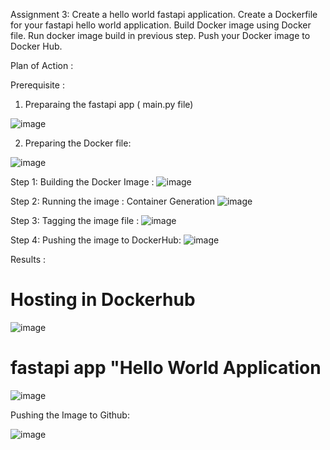 Assignment 3:
Create a hello world fastapi application. Create a Dockerfile for your fastapi hello world application. Build Docker image using Docker file. Run docker image build in previous step. Push your Docker image to Docker Hub.


Plan of Action :

Prerequisite :
1) Preparaing the fastapi app ( main.py file)

![image](https://user-images.githubusercontent.com/54863241/195661384-e606daaa-ca89-45a9-86c5-7d05d8c1f359.png)


2) Preparing the Docker file:

![image](https://user-images.githubusercontent.com/54863241/195661263-8d66b50a-2aff-4e4f-9fa2-6c2b58a3684a.png)


Step 1:
Building the Docker Image :
![image](https://user-images.githubusercontent.com/54863241/195658808-1a01162f-7a68-415d-8d5e-dad479c04faf.png)

Step 2:
Running the image : Container Generation
![image](https://user-images.githubusercontent.com/54863241/195659452-1e8a1219-fffb-489e-ba0a-b3faa1fcd220.png)

Step 3:
Tagging the image file :
![image](https://user-images.githubusercontent.com/54863241/195659743-8f2deb18-c5b9-47b2-9722-d82651fdfb47.png)

Step 4:
Pushing the image to DockerHub:
![image](https://user-images.githubusercontent.com/54863241/195659865-a5834959-089f-4cf2-a352-d5a2c1fce42a.png)

Results :
# Hosting in Dockerhub
![image](https://user-images.githubusercontent.com/54863241/195659975-38b1a020-fcb2-452b-9534-de71fbf96b23.png)
# fastapi app "Hello World Application
![image](https://user-images.githubusercontent.com/54863241/195660203-4ec69d86-57f7-45a3-b78a-c10bb6778964.png)

Pushing the Image to Github:

![image](https://user-images.githubusercontent.com/54863241/195660389-c78a835e-d15b-430c-b104-57a405fd6a5c.png)


